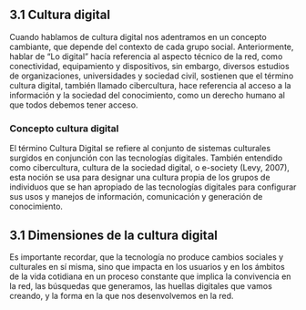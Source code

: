 ## 3.1 Cultura digital

Cuando hablamos de cultura digital nos adentramos en un concepto cambiante, que depende del contexto de cada grupo social. Anteriormente, hablar de “Lo digital” hacía referencia al aspecto técnico de la red, como conectividad, equipamiento y dispositivos, sin embargo, diversos estudios de organizaciones, universidades y sociedad civil, sostienen que el término cultura digital, también llamado cibercultura, hace referencia al acceso a la información y la sociedad del conocimiento, como un derecho humano al que todos debemos tener acceso.

### Concepto cultura digital

El término Cultura Digital se refiere al conjunto de sistemas culturales surgidos en conjunción con las tecnologías digitales. También entendido como cibercultura, cultura de la sociedad digital, o e-society (Levy, 2007), esta noción se usa para designar una cultura propia de los grupos de individuos que se han apropiado de las tecnologías digitales para configurar sus usos y manejos de información, comunicación y generación de conocimiento.

## 3.1 Dimensiones de la cultura digital

Es importante recordar, que la tecnología no produce cambios sociales y culturales en sí misma, sino que impacta en los usuarios y en los ámbitos de la vida cotidiana en un proceso constante que implica la convivencia en la red, las búsquedas que generamos, las huellas digitales que vamos creando, y la forma en la que nos desenvolvemos en la red.